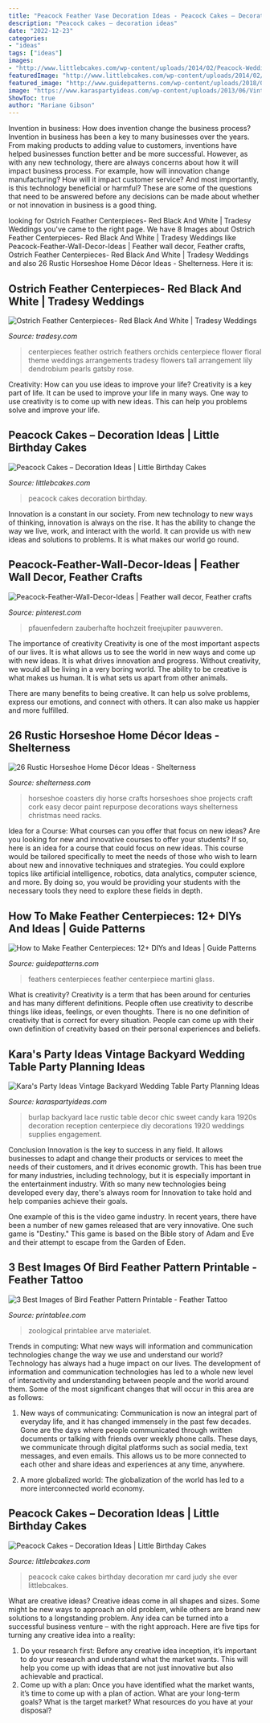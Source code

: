 ```yaml
---
title: "Peacock Feather Vase Decoration Ideas - Peacock Cakes – Decoration Ideas"
description: "Peacock cakes – decoration ideas"
date: "2022-12-23"
categories:
- "ideas"
tags: ["ideas"]
images:
- "http://www.littlebcakes.com/wp-content/uploads/2014/02/Peacock-Wedding-Cakes.jpg"
featuredImage: "http://www.littlebcakes.com/wp-content/uploads/2014/02/Peacock-Cake-Images.jpg"
featured_image: "http://www.guidepatterns.com/wp-content/uploads/2018/08/Martini-Glass-Centerpiece-with-Feathers.jpg"
image: "https://www.karaspartyideas.com/wp-content/uploads/2013/06/Vintage-Backyard-Wedding-6.jpg"
ShowToc: true
author: "Mariane Gibson"
---
```



Invention in business: How does invention change the business process?
Invention in business has been a key to many businesses over the years. From making products to adding value to customers, inventions have helped businesses function better and be more successful. However, as with any new technology, there are always concerns about how it will impact business process. For example, how will innovation change manufacturing? How will it impact customer service? And most importantly, is this technology beneficial or harmful? These are some of the questions that need to be answered before any decisions can be made about whether or not innovation in business is a good thing.

	

		
looking for Ostrich Feather Centerpieces- Red Black And White | Tradesy Weddings you've came to the right page. We have 8 Images about Ostrich Feather Centerpieces- Red Black And White | Tradesy Weddings like Peacock-Feather-Wall-Decor-Ideas | Feather wall decor, Feather crafts, Ostrich Feather Centerpieces- Red Black And White | Tradesy Weddings and also 26 Rustic Horseshoe Home Décor Ideas - Shelterness. Here it is:
		
    
## Ostrich Feather Centerpieces- Red Black And White | Tradesy Weddings

<img loading=lazy src="https://item3.tradesy.com/images/item/1/weddings/other/other/ostrich-feather-centerpieces-red-black-and-white-52727-5.jpg" onerror="this.onerror=null;this.src='https://tse1.mm.bing.net/th?id=OIP.ApUm5CW7hDvkcpc8Pc8TUAAAAA&amp;pid=15.1';" alt="Ostrich Feather Centerpieces- Red Black And White | Tradesy Weddings">

_Source: tradesy.com_

>centerpieces feather ostrich feathers orchids centerpiece flower floral theme weddings arrangements tradesy flowers tall arrangement lily dendrobium pearls gatsby rose. 

	

Creativity: How can you use ideas to improve your life?
Creativity is a key part of life. It can be used to improve your life in many ways. One way to use creativity is to come up with new ideas. This can help you problems solve and improve your life.

    
## Peacock Cakes – Decoration Ideas | Little Birthday Cakes

<img loading=lazy src="http://www.littlebcakes.com/wp-content/uploads/2014/02/Peacock-Wedding-Cakes.jpg" onerror="this.onerror=null;this.src='https://tse1.mm.bing.net/th?id=OIP.QmrgadVDAR4fUvHLkvVZFwHaLG&amp;pid=15.1';" alt="Peacock Cakes – Decoration Ideas | Little Birthday Cakes">

_Source: littlebcakes.com_

>peacock cakes decoration birthday. 

	

Innovation is a constant in our society. From new technology to new ways of thinking, innovation is always on the rise. It has the ability to change the way we live, work, and interact with the world. It can provide us with new ideas and solutions to problems. It is what makes our world go round.

    
## Peacock-Feather-Wall-Decor-Ideas | Feather Wall Decor, Feather Crafts

<img loading=lazy src="https://i.pinimg.com/736x/20/a5/6e/20a56e40468d3cae84cbab9c8217064c.jpg" onerror="this.onerror=null;this.src='https://tse2.mm.bing.net/th?id=OIP._YEn4Bswtf62ycx8SnAYbgHaJ4&amp;pid=15.1';" alt="Peacock-Feather-Wall-Decor-Ideas | Feather wall decor, Feather crafts">

_Source: pinterest.com_

>pfauenfedern zauberhafte hochzeit freejupiter pauwveren. 

	

The importance of creativity
Creativity is one of the most important aspects of our lives. It is what allows us to see the world in new ways and come up with new ideas. It is what drives innovation and progress.
Without creativity, we would all be living in a very boring world. The ability to be creative is what makes us human. It is what sets us apart from other animals.

There are many benefits to being creative. It can help us solve problems, express our emotions, and connect with others. It can also make us happier and more fulfilled.

    
## 26 Rustic Horseshoe Home Décor Ideas - Shelterness

<img loading=lazy src="http://i.shelterness.com/2016/09/20-horseshoe-coasters.jpg" onerror="this.onerror=null;this.src='https://tse4.mm.bing.net/th?id=OIP.YdGPEgc-_3zth1yxQDGnsgHaHa&amp;pid=15.1';" alt="26 Rustic Horseshoe Home Décor Ideas - Shelterness">

_Source: shelterness.com_

>horseshoe coasters diy horse crafts horseshoes shoe projects craft cork easy decor paint repurpose decorations ways shelterness christmas need racks. 

	

Idea for a Course: What courses can you offer that focus on new ideas?
Are you looking for new and innovative courses to offer your students? If so, here is an idea for a course that could focus on new ideas. This course would be tailored specifically to meet the needs of those who wish to learn about new and innovative techniques and strategies. You could explore topics like artificial intelligence, robotics, data analytics, computer science, and more. By doing so, you would be providing your students with the necessary tools they need to explore these fields in depth.

    
## How To Make Feather Centerpieces: 12+ DIYs And Ideas | Guide Patterns

<img loading=lazy src="http://www.guidepatterns.com/wp-content/uploads/2018/08/Martini-Glass-Centerpiece-with-Feathers.jpg" onerror="this.onerror=null;this.src='https://tse3.mm.bing.net/th?id=OIP.TiKqY-XvGPIqlMoZk-SfRQAAAA&amp;pid=15.1';" alt="How to Make Feather Centerpieces: 12+ DIYs and Ideas | Guide Patterns">

_Source: guidepatterns.com_

>feathers centerpieces feather centerpiece martini glass. 

	

What is creativity?
Creativity is a term that has been around for centuries and has many different definitions. People often use creativity to describe things like ideas, feelings, or even thoughts. There is no one definition of creativity that is correct for every situation. People can come up with their own definition of creativity based on their personal experiences and beliefs.

    
## Kara&#039;s Party Ideas Vintage Backyard Wedding Table Party Planning Ideas

<img loading=lazy src="https://www.karaspartyideas.com/wp-content/uploads/2013/06/Vintage-Backyard-Wedding-6.jpg" onerror="this.onerror=null;this.src='https://tse2.mm.bing.net/th?id=OIP.V7Fdg5WHtWKavnyfSOy1CgHaLH&amp;pid=15.1';" alt="Kara&#039;s Party Ideas Vintage Backyard Wedding Table Party Planning Ideas">

_Source: karaspartyideas.com_

>burlap backyard lace rustic table decor chic sweet candy kara 1920s decoration reception centerpiece diy decorations 1920 weddings supplies engagement. 

	

Conclusion
Innovation is the key to success in any field. It allows businesses to adapt and change their products or services to meet the needs of their customers, and it drives economic growth.
This has been true for many industries, including technology, but it is especially important in the entertainment industry. With so many new technologies being developed every day, there's always room for Innovation to take hold and help companies achieve their goals.

One example of this is the video game industry. In recent years, there have been a number of new games released that are very innovative. One such game is "Destiny." This game is based on the Bible story of Adam and Eve and their attempt to escape from the Garden of Eden.

    
## 3 Best Images Of Bird Feather Pattern Printable - Feather Tattoo

<img loading=lazy src="http://www.printablee.com/postpic/2014/12/vintage-bird-feather-printables_368127.jpg" onerror="this.onerror=null;this.src='https://tse2.mm.bing.net/th?id=OIP.17wwkYIX_ypYnUwLZD7yXwHaMV&amp;pid=15.1';" alt="3 Best Images of Bird Feather Pattern Printable - Feather Tattoo">

_Source: printablee.com_

>zoological printablee arve materialet. 

	

Trends in computing: What new ways will information and communication technologies change the way we use and understand our world?
Technology has always had a huge impact on our lives. The development of information and communication technologies has led to a whole new level of interactivity and understanding between people and the world around them. Some of the most significant changes that will occur in this area are as follows:
1) New ways of communicating: Communication is now an integral part of everyday life, and it has changed immensely in the past few decades. Gone are the days where people communicated through written documents or talking with friends over weekly phone calls. These days, we communicate through digital platforms such as social media, text messages, and even emails. This allows us to be more connected to each other and share ideas and experiences at any time, anywhere.

2) A more globalized world: The globalization of the world has led to a more interconnected world economy.

    
## Peacock Cakes – Decoration Ideas | Little Birthday Cakes

<img loading=lazy src="http://www.littlebcakes.com/wp-content/uploads/2014/02/Peacock-Cake-Images.jpg" onerror="this.onerror=null;this.src='https://tse4.mm.bing.net/th?id=OIP.rlo_YCzMhVEKUNdVZOMReQHaMr&amp;pid=15.1';" alt="Peacock Cakes – Decoration Ideas | Little Birthday Cakes">

_Source: littlebcakes.com_

>peacock cake cakes birthday decoration mr card judy she ever littlebcakes. 

	

What are creative ideas?
Creative ideas come in all shapes and sizes. Some might be new ways to approach an old problem, while others are brand new solutions to a longstanding problem. Any idea can be turned into a successful business venture – with the right approach. Here are five tips for turning any creative idea into a reality: 
1. Do your research first: Before any creative idea inception, it’s important to do your research and understand what the market wants. This will help you come up with ideas that are not just innovative but also achievable and practical. 
2. Come up with a plan: Once you have identified what the market wants, it’s time to come up with a plan of action. What are your long-term goals? What is the target market? What resources do you have at your disposal?

